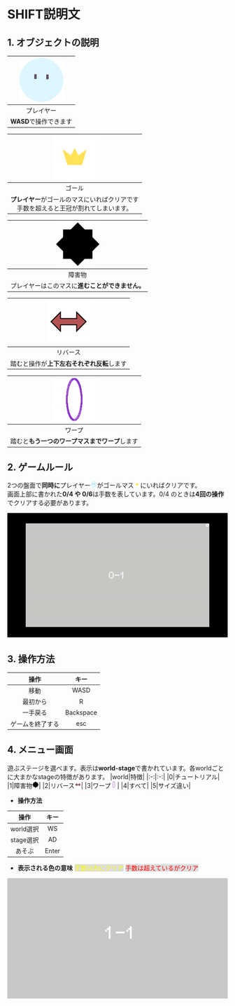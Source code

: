 # SHIFT説明文
## 1. オブジェクトの説明
|<img src="./.data/images/Field/player.GIF" width=100>|
|:-:|
|プレイヤー|
|**WASD**で操作できます|


|<img src="./.data/images/Field/goal.GIF" width=100>|
|:-:|
|ゴール|
|**プレイヤー**がゴールのマスにいればクリアです<br>手数を超えると王冠が割れてしまいます。|

|<img src="./.data/images/Field/structure.GIF" width=100>|
|:-:|
|障害物|
|プレイヤーはこのマスに**進むことができません。**|


|<img src="./.data/images/Field/reverse.GIF" width=100>|
|:-:|
|リバース|
|踏むと操作が**上下左右それぞれ反転**します|


|<img src="./.data/images/Field/warp.GIF" width=100>|
|:-:|
|ワープ|
|踏むと**もう一つのワープマスまでワープ**します|

## 2. ゲームルール
2つの盤面で**同時に**プレイヤー<img src="./.data/images/Field/player.GIF" width=15>がゴールマス<img src="./.data/images/Field/goal.GIF" width=15>にいればクリアです。<br>
画面上部に書かれた**0/4 や 0/6**は手数を表しています。0/4 のときは**4回の操作**でクリアする必要があります。

![playing](./.img/SHIFT.gif)

## 3. 操作方法
|操作|キー|
|:-:|:-:|
|移動|WASD|
|最初から|R|
|一手戻る|Backspace|
|ゲームを終了する|esc|

## 4. メニュー画面
遊ぶステージを選べます。表示は**world-stage**で書かれています。各worldごとに大まかなstageの特徴があります。
|world|特徴|
|:-:|:-:|
|0|チュートリアル|
|1|障害物<img src="./.data/images/Field/structure.GIF" width=15>|
|2|リバース<img src="./.data/images/Field/reverse.GIF" width=15>|
|3|ワープ<img src="./.data/images/Field/warp.GIF" width=15>|
|4|すべて|
|5|サイズ違い|

- **操作方法**

|操作|キー|
|:-:|:-:|
|world選択|WS|
|stage選択|AD|
|あそぶ|Enter|


- **表示される色の意味**
<span style="color: yellow;background-color:#dddddd;">手数以内にクリア</span>
<span style="color: red;background-color:#dddddd;">手数は超えているがクリア</span>

![rule](./.img/rule2.png)
